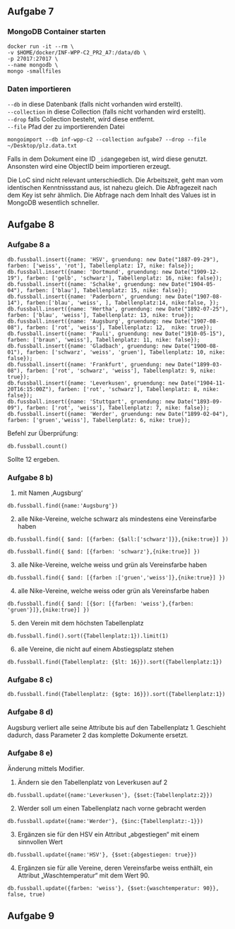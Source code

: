 ## Aufgabe 7
### MongoDB Container starten
```
docker run -it --rm \                                                      
-v $HOME/docker/INF-WPP-C2_PR2_A7:/data/db \
-p 27017:27017 \
--name mongodb \
mongo -smallfiles
```
### Daten importieren
`--db` in diese Datenbank (falls nicht vorhanden wird erstellt).  
`--collection` in diese Collection (falls nicht vorhanden wird erstellt).  
`--drop` falls Collection besteht, wird diese entfernt.  
`--file` Pfad der zu importierenden Datei
```
mongoimport --db inf-wpp-c2 --collection aufgabe7 --drop --file ~/Desktop/plz.data.txt
```
Falls in dem Dokument eine ID `_id`angegeben ist, wird diese genutzt. Ansonsten wird eine ObjectID beim importieren erzeugt.

Die LoC sind nicht relevant unterschiedlich. Die Arbeitszeit, geht man vom identischen Kenntnissstand aus, ist nahezu gleich. Die Abfragezeit nach dem Key ist sehr ähmlich. Die Abfrage nach dem Inhalt des Values ist in MongoDB wesentlich schneller.

## Aufgabe 8
### Aufgabe 8 a
```
db.fussball.insert({name: 'HSV', gruendung: new Date("1887-09-29"), farben: ['weiss', 'rot'], Tabellenplatz: 17, nike: false});
db.fussball.insert({name: 'Dortmund', gruendung: new Date("1909-12-19"), farben: ['gelb', 'schwarz'], Tabellenplatz: 16, nike: false});
db.fussball.insert({name: 'Schalke', gruendung: new Date("1904-05-04"), farben: ['blau'], Tabellenplatz: 15, nike: false});
db.fussball.insert({name: 'Paderborn', gruendung: new Date("1907-08-14"), farben:['blau', 'weiss', ], Tabellenplatz:14, nike:false, });
db.fussball.insert({name: 'Hertha', gruendung: new Date("1892-07-25"), farben: ['blau', 'weiss'], Tabellenplatz: 13, nike: true});
db.fussball.insert({name: 'Augsburg', gruendung: new Date("1907-08-08"), farben: ['rot', 'weiss'], Tabellenplatz: 12,  nike: true});
db.fussball.insert({name: 'Pauli', gruendung: new Date("1910-05-15"), farben: ['braun', 'weiss'], Tabellenplatz: 11, nike: false});
db.fussball.insert({name: 'Gladbach', gruendung: new Date("1900-08-01"), farben: ['schwarz', 'weiss', 'gruen'], Tabellenplatz: 10, nike: false});
db.fussball.insert({name: 'Frankfurt', gruendung: new Date("1899-03-08"), farben: ['rot', 'schwarz', 'weiss'], Tabellenplatz: 9, nike: true});
db.fussball.insert({name: 'Leverkusen', gruendung: new Date("1904-11-20T16:15:00Z"), farben: ['rot', 'schwarz'], Tabellenplatz: 8, nike: false});
db.fussball.insert({name: 'Stuttgart', gruendung: new Date("1893-09-09"), farben: ['rot', 'weiss'], Tabellenplatz: 7, nike: false});
db.fussball.insert({name: 'Werder', gruendung: new Date("1899-02-04"), farben: ['gruen','weiss'], Tabellenplatz: 6, nike: true});
```
Befehl zur Überprüfung:
```
db.fussball.count()
```
Sollte 12 ergeben.

### Aufgabe 8 b)
1. mit Namen ‚Augsburg‘
 ```
db.fussball.find({name:'Augsburg'})
```
2. alle Nike-Vereine, welche schwarz als mindestens eine Vereinsfarbe haben
```
db.fussball.find({ $and: [{farben: {$all:['schwarz']}},{nike:true}] })
```
```
db.fussball.find({ $and: [{farben: 'schwarz'},{nike:true}] })
```
3. alle Nike-Vereine, welche weiss und grün als Vereinsfarbe haben
```
db.fussball.find({ $and: [{farben :['gruen','weiss']},{nike:true}] })
```
4. alle Nike-Vereine, welche weiss oder grün als Vereinsfarbe haben
```
db.fussball.find({ $and: [{$or: [{farben: 'weiss'},{farben: 'gruen'}]},{nike:true}] })
```
5. den Verein mit dem höchsten Tabellenplatz
```
db.fussball.find().sort({Tabellenplatz:1}).limit(1)
```
6. alle Vereine, die nicht auf einem Abstiegsplatz stehen
```
db.fussball.find({Tabellenplatz: {$lt: 16}}).sort({Tabellenplatz:1})
```
### Aufgabe 8 c)
```
db.fussball.find({Tabellenplatz: {$gte: 16}}).sort({Tabellenplatz:1})
```
### Aufgabe 8 d)
Augsburg verliert alle seine Attribute bis auf den Tabellenplatz 1. Geschieht dadurch, dass Parameter 2 das komplette Dokumente ersetzt.
### Aufgabe 8 e)
Änderung mittels Modifier.
1. Ändern sie den Tabellenplatz von Leverkusen auf 2
```
db.fussball.update({name:'Leverkusen'}, {$set:{Tabellenplatz:2}})
```
2. Werder soll um einen Tabellenplatz nach vorne gebracht werden
```
db.fussball.update({name:'Werder'}, {$inc:{Tabellenplatz:-1}})
```
3. Ergänzen sie für den HSV ein Attribut „abgestiegen“ mit einem sinnvollen Wert
```
db.fussball.update({name:'HSV'}, {$set:{abgestiegen: true}})
```
4. Ergänzen sie für alle Vereine, deren Vereinsfarbe weiss enthält, ein Attribut „Waschtemperatur“ mit dem Wert 90.
```
db.fussball.update({farben: 'weiss'}, {$set:{waschtemperatur: 90}}, false, true)
```
## Aufgabe 9
